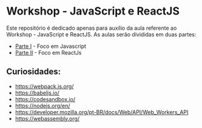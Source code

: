 # Workshop - JavaScript e ReactJS
Este repositório é dedicado apenas para auxílio da aula referente ao Workshop - JavaScript e ReactJS. As aulas serão divididas em duas partes:

* [Parte I][1] - Foco em Javascript
* [Parte II][2] - Foco em ReactJs

[1]: /parte%201/README.md
[2]: /parte%202/README.md

## Curiosidades:

- https://webpack.js.org/
- https://babeljs.io/
- https://codesandbox.io/
- https://nodejs.org/en/
- https://developer.mozilla.org/pt-BR/docs/Web/API/Web_Workers_API
- https://webassembly.org/
